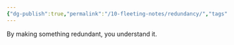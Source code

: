 ```yaml
---
{"dg-publish":true,"permalink":"/10-fleeting-notes/redundancy/","tags":["🌱"],"noteIcon":"","created":"2024.08.29 17:17","updated":"2024.09.09 16:17"}
---
```



By making something redundant, you understand it.

